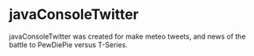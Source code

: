 # javaConsoleTwitter

javaConsoleTwitter was created for make meteo tweets, and news of the battle to PewDiePie versus T-Series.
